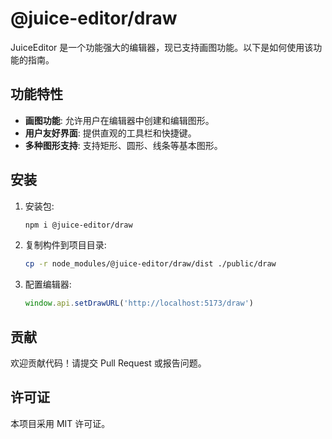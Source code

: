 # @juice-editor/draw

JuiceEditor 是一个功能强大的编辑器，现已支持画图功能。以下是如何使用该功能的指南。

## 功能特性

- **画图功能**: 允许用户在编辑器中创建和编辑图形。
- **用户友好界面**: 提供直观的工具栏和快捷键。
- **多种图形支持**: 支持矩形、圆形、线条等基本图形。

## 安装

1. 安装包:

   ```bash
   npm i @juice-editor/draw
   ```

2. 复制构件到项目目录:

   ```bash
   cp -r node_modules/@juice-editor/draw/dist ./public/draw
   ```

3. 配置编辑器:

   ```typescript
   window.api.setDrawURL('http://localhost:5173/draw')
   ```

## 贡献

欢迎贡献代码！请提交 Pull Request 或报告问题。

## 许可证

本项目采用 MIT 许可证。
